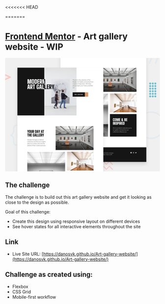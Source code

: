<<<<<<< HEAD

=======
# [Frontend Mentor](frontendmentor.io/) - Art gallery website - WIP 
![](./assets/screenshot.jpg)

## The challenge
The challenge is to build out this art gallery website and get it looking as close to the design as possible.

Goal of this challenge:

- Create this design using responsive layout on different devices
- See hover states for all interactive elements throughout the site

## Link

- Live Site URL: [https://danosvk.github.io/Art-gallery-website/](https://danosvk.github.io/Art-gallery-website/)

## Challenge as created using:

- Flexbox
- CSS Grid
- Mobile-first workflow


